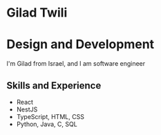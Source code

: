 # Gilad Twili

# Design and Development
I'm Gilad from Israel, and I am software engineer 

## Skills and Experience
*  React
*  NestJS
*  TypeScript, HTML, CSS
*  Python, Java, C, SQL
